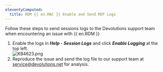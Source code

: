 ```yaml
---
eleventyComputed:
  title: RDM {{ en.MAC }} Enable and Send RDP Logs
---
```

Follow these steps to send sessions logs to the Devolutions support team when encountering an issue with {{ en.RDM }}  

1. Enable the logs in ***Help - Session Logs*** and click ***Enable Logging*** at the top left.  
![KB4623.png](/img/en/kb/KB4623.png)
1. Reproduce the issue and send the log file to our support team at [service@devolutions.net](mailto:service@devolutions.net) for analysis.
